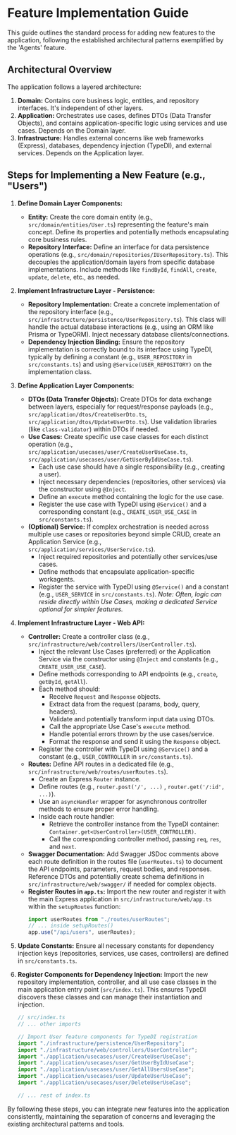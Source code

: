 # Feature Implementation Guide

This guide outlines the standard process for adding new features to the application, following the established architectural patterns exemplified by the 'Agents' feature.

## Architectural Overview

The application follows a layered architecture:

1.  **Domain:** Contains core business logic, entities, and repository interfaces. It's independent of other layers.
2.  **Application:** Orchestrates use cases, defines DTOs (Data Transfer Objects), and contains application-specific logic using services and use cases. Depends on the Domain layer.
3.  **Infrastructure:** Handles external concerns like web frameworks (Express), databases, dependency injection (TypeDI), and external services. Depends on the Application layer.

## Steps for Implementing a New Feature (e.g., "Users")

1.  **Define Domain Layer Components:**

    - **Entity:** Create the core domain entity (e.g., `src/domain/entities/User.ts`) representing the feature's main concept. Define its properties and potentially methods encapsulating core business rules.
    - **Repository Interface:** Define an interface for data persistence operations (e.g., `src/domain/repositories/IUserRepository.ts`). This decouples the application/domain layers from specific database implementations. Include methods like `findById`, `findAll`, `create`, `update`, `delete`, etc., as needed.

2.  **Implement Infrastructure Layer - Persistence:**

    - **Repository Implementation:** Create a concrete implementation of the repository interface (e.g., `src/infrastructure/persistence/UserRepository.ts`). This class will handle the actual database interactions (e.g., using an ORM like Prisma or TypeORM). Inject necessary database clients/connections.
    - **Dependency Injection Binding:** Ensure the repository implementation is correctly bound to its interface using TypeDI, typically by defining a constant (e.g., `USER_REPOSITORY` in `src/constants.ts`) and using `@Service(USER_REPOSITORY)` on the implementation class.

3.  **Define Application Layer Components:**

    - **DTOs (Data Transfer Objects):** Create DTOs for data exchange between layers, especially for request/response payloads (e.g., `src/application/dtos/CreateUserDto.ts`, `src/application/dtos/UpdateUserDto.ts`). Use validation libraries (like `class-validator`) within DTOs if needed.
    - **Use Cases:** Create specific use case classes for each distinct operation (e.g., `src/application/usecases/user/CreateUserUseCase.ts`, `src/application/usecases/user/GetUserByIdUseCase.ts`).
      - Each use case should have a single responsibility (e.g., creating a user).
      - Inject necessary dependencies (repositories, other services) via the constructor using `@Inject`.
      - Define an `execute` method containing the logic for the use case.
      - Register the use case with TypeDI using `@Service()` and a corresponding constant (e.g., `CREATE_USER_USE_CASE` in `src/constants.ts`).
    - **(Optional) Service:** If complex orchestration is needed across multiple use cases or repositories beyond simple CRUD, create an Application Service (e.g., `src/application/services/UserService.ts`).
      - Inject required repositories and potentially other services/use cases.
      - Define methods that encapsulate application-specific workagents.
      - Register the service with TypeDI using `@Service()` and a constant (e.g., `USER_SERVICE` in `src/constants.ts`). _Note: Often, logic can reside directly within Use Cases, making a dedicated Service optional for simpler features._

4.  **Implement Infrastructure Layer - Web API:**

    - **Controller:** Create a controller class (e.g., `src/infrastructure/web/controllers/UserController.ts`).
      - Inject the relevant Use Cases (preferred) or the Application Service via the constructor using `@Inject` and constants (e.g., `CREATE_USER_USE_CASE`).
      - Define methods corresponding to API endpoints (e.g., `create`, `getById`, `getAll`).
      - Each method should:
        - Receive `Request` and `Response` objects.
        - Extract data from the request (params, body, query, headers).
        - Validate and potentially transform input data using DTOs.
        - Call the appropriate Use Case's `execute` method.
        - Handle potential errors thrown by the use cases/service.
        - Format the response and send it using the `Response` object.
      - Register the controller with TypeDI using `@Service()` and a constant (e.g., `USER_CONTROLLER` in `src/constants.ts`).
    - **Routes:** Define API routes in a dedicated file (e.g., `src/infrastructure/web/routes/userRoutes.ts`).
      - Create an Express `Router` instance.
      - Define routes (e.g., `router.post('/', ...)` , `router.get('/:id', ...)`).
      - Use an `asyncHandler` wrapper for asynchronous controller methods to ensure proper error handling.
      - Inside each route handler:
        - Retrieve the controller instance from the TypeDI container: `Container.get<UserController>(USER_CONTROLLER)`.
        - Call the corresponding controller method, passing `req`, `res`, and `next`.
    - **Swagger Documentation:** Add Swagger JSDoc comments above each route definition in the routes file (`userRoutes.ts`) to document the API endpoints, parameters, request bodies, and responses. Reference DTOs and potentially create schema definitions in `src/infrastructure/web/swagger/` if needed for complex objects.
    - **Register Routes in `app.ts`:** Import the new router and register it with the main Express application in `src/infrastructure/web/app.ts` within the `setupRoutes` function:
      ```typescript
      import userRoutes from "./routes/userRoutes";
      // ... inside setupRoutes()
      app.use("/api/users", userRoutes);
      ```

5.  **Update Constants:** Ensure all necessary constants for dependency injection keys (repositories, services, use cases, controllers) are defined in `src/constants.ts`.

6.  **Register Components for Dependency Injection:** Import the new repository implementation, controller, and all use case classes in the main application entry point (`src/index.ts`). This ensures TypeDI discovers these classes and can manage their instantiation and injection.

    ```typescript
    // src/index.ts
    // ... other imports

    // Import User feature components for TypeDI registration
    import "./infrastructure/persistence/UserRepository";
    import "./infrastructure/web/controllers/UserController";
    import "./application/usecases/user/CreateUserUseCase";
    import "./application/usecases/user/GetUserByIdUseCase";
    import "./application/usecases/user/GetAllUsersUseCase";
    import "./application/usecases/user/UpdateUserUseCase";
    import "./application/usecases/user/DeleteUserUseCase";

    // ... rest of index.ts
    ```

By following these steps, you can integrate new features into the application consistently, maintaining the separation of concerns and leveraging the existing architectural patterns and tools.
